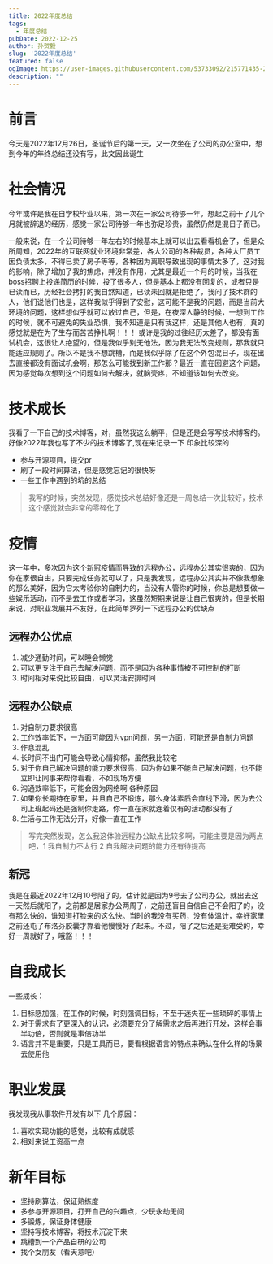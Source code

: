 ```yaml
---
title: 2022年度总结
tags:
  - 年度总结
pubDate: 2022-12-25
author: 孙贺毅
slug: '2022年度总结'
featured: false
ogImage: https://user-images.githubusercontent.com/53733092/215771435-25408246-2309-4f8b-a781-1f3d93bdf0ec.png
description: ""
---
```


# 前言

今天是2022年12月26日，圣诞节后的第一天，又一次坐在了公司的办公室中，想到今年的年终总结还没有写，此文因此诞生

# 社会情况

今年或许是我在自学校毕业以来，第一次在一家公司待够一年，想起之前干了几个月就被辞退的经历，感觉一家公司待够一年也弥足珍贵，虽然仍然是混日子而已。

一般来说，在一个公司待够一年左右的时候基本上就可以出去看看机会了，但是众所周知，2022年的互联网就业环境非常差，各大公司的各种裁员，各种大厂员工因负债太多，不得已卖了房子等等，各种因为离职导致出现的事情太多了，这对我的影响，除了增加了我的焦虑，并没有作用，尤其是最近一个月的时候，当我在boss招聘上投递简历的时候，投了很多人，但是基本上都没有回复的，或者只是已读而已，历经社会拷打的我自然知道，已读未回就是拒绝了，我问了技术群的人，他们说他们也是，这样我似乎得到了安慰，这可能不是我的问题，而是当前大环境的问题，这样想似乎就可以放过自己，但是，在夜深人静的时候，一想到工作的时候，就不可避免的失业恐惧，我不知道是只有我这样，还是其他人也有，真的感觉就是在为了生存而苦苦挣扎啊！！！
或许是我的过往经历太差了，都没有面试机会，这很让人绝望的，但是我似乎别无他法，因为我无法改变规则，那我就只能适应规则了。所以不是我不想跳槽，而是我似乎除了在这个外包混日子，现在出去直接都没有面试机会啊，那怎么可能找到新工作那？最近一直在回避这个问题，因为感觉每次想到这个问题如何去解决，就脑壳疼，不知道该如何去改变。

# 技术成长

我看了一下自己的技术博客，对，虽然我这么躺平，但是还是会写写技术博客的。好像2022年我也写了不少的技术博客了,现在来记录一下 印象比较深的

- 参与开源项目，提交pr
- 刷了一段时间算法，但是感觉忘记的很快呀
- 一些工作中遇到的坑的总结

> 我写的时候，突然发现，感觉技术总结好像还是一周总结一次比较好，技术这个感觉就会非常的零碎化了

# 疫情

这一年中，多次因为这个新冠疫情而导致的远程办公，远程办公其实很爽的，因为你在家很自由，只要完成任务就可以了，只是我发现，远程办公其实并不像我想象的那么美好，因为它太考验你的自制力的，当没有人管你的时候，你总是想要做一些娱乐活动，而不是去工作或者学习，这虽然短期来说是让自己很爽的，但是长期来说，对职业发展并不友好，在此简单罗列一下远程办公的优缺点

## 远程办公优点

1. 减少通勤时间，可以睡会懒觉
2. 可以更专注于自己去解决问题，而不是因为各种事情被不可控制的打断
3. 时间相对来说比较自由，可以灵活安排时间

## 远程办公缺点

1. 对自制力要求很高
2. 工作效率低下，一方面可能因为vpn问题，另一方面，可能还是自制力问题
3. 作息混乱
4. 长时间不出门可能会导致心情抑郁，虽然我比较宅
5. 对于你自己解决问题的能力要求很高，因为你如果不能自己解决问题，也不能立即让同事来帮你看看，不如现场方便
6. 沟通效率低下，可能会因为网络啊 各种原因
7. 如果你长期待在家里，并且自己不锻炼，那么身体素质会直线下滑，因为去公司上班起码还是强制你走路，你一直在家就连着仅有的活动都没有了
8. 生活与工作无法分开，好像一直在工作

> 写完突然发现，怎么我这体验远程办公缺点比较多啊，可能主要是因为两点吧，1 我自制力不太行 2 自我解决问题的能力还有待提高

## 新冠

我是在最近2022年12月10号阳了的，估计就是因为9号去了公司办公，就出去这一天然后就阳了，之前都是居家办公两周了，之前还盲目自信自己不会阳了的，没有那么快的，谁知道打脸来的这么快。当时的我没有买药，没有体温计，幸好家里之前还屯了布洛芬胶囊才靠着他慢慢好了起来。不过，阳了之后还是挺难受的，幸好一周就好了，哦豁！！！

# 自我成长

一些成长：

1. 目标感加强，在工作的时候，时刻强调目标，不至于迷失在一些琐碎的事情上
2. 对于需求有了更深入的认识，必须要充分了解需求之后再进行开发，这样会事半功倍，否则就是事倍功半
3. 语言并不是重要，只是工具而已，要看根据语言的特点来确认在什么样的场景去使用他

# 职业发展

我发现我从事软件开发有以下 几个原因：

1. 喜欢实现功能的感觉，比较有成就感
2. 相对来说工资高一点

# 新年目标

- 坚持刷算法，保证熟练度
- 多参与开源项目，打开自己的兴趣点，少玩永劫无间
- 多锻炼，保证身体健康
- 坚持写技术博客，将技术沉淀下来
- 跳槽到一个产品自研的公司
- 找个女朋友（看天意吧）
